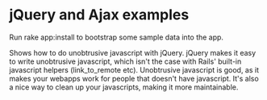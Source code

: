 # jQuery and Ajax examples

Run rake app:install to bootstrap some sample data into the app.

Shows how to do unobtrusive javascript with jQuery. jQuery makes it easy to write unobtrusive javascript, which isn't the case with Rails' built-in javascript helpers (link_to_remote etc). Unobtrusive javascript is good, as it makes your webapps work for people that doesn't have javascript. It's also a nice way to clean up your javascripts, making it more maintainable.